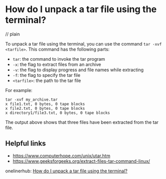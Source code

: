 # How do I unpack a tar file using the terminal?
// plain

To unpack a tar file using the terminal, you can use the command `tar -xvf <tarfile>`. This command has the following parts:

- `tar`: the command to invoke the tar program
- `-x`: the flag to extract files from an archive
- `-v`: the flag to display progress and file names while extracting
- `-f`: the flag to specify the tar file
- `<tarfile>`: the path to the tar file

For example:
```
tar -xvf my_archive.tar
x file1.txt, 0 bytes, 0 tape blocks
x file2.txt, 0 bytes, 0 tape blocks
x directory1/file3.txt, 0 bytes, 0 tape blocks
```

The output above shows that three files have been extracted from the tar file.

## Helpful links
- https://www.computerhope.com/unix/utar.htm
- https://www.geeksforgeeks.org/extract-files-tar-command-linux/

onelinerhub: [How do I unpack a tar file using the terminal?](https://onelinerhub.com/cli-tar/how-do-i-unpack-a-tar-file-using-the-terminal)